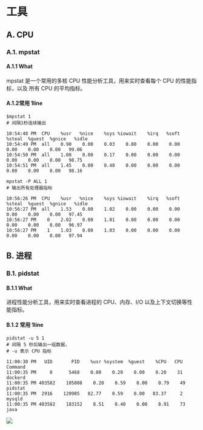 # 工具

## A. CPU
### A.1. mpstat
#### A.1.1 What
mpstat 是一个常用的多核 CPU 性能分析工具，用来实时查看每个 CPU 的性能指标，以及
所有 CPU 的平均指标。

#### A.1.2常用 1line
```
$mpstat 1
# 间隔1秒连续输出

10:54:48 PM  CPU    %usr   %nice    %sys %iowait    %irq   %soft  %steal  %guest  %gnice   %idle
10:54:49 PM  all    0.90    0.00    0.03    0.00    0.00    0.00    0.00    0.00    0.00   99.06
10:54:50 PM  all    1.08    0.00    0.17    0.00    0.00    0.00    0.00    0.00    0.00   98.75
10:54:51 PM  all    1.45    0.00    0.40    0.00    0.00    0.00    0.00    0.00    0.00   98.16
```

```
mpstat -P ALL 1
# 输出所有处理器指标

10:56:26 PM  CPU    %usr   %nice    %sys %iowait    %irq   %soft  %steal  %guest  %gnice   %idle
10:56:27 PM  all    1.53    0.00    1.02    0.00    0.00    0.00    0.00    0.00    0.00   97.45
10:56:27 PM    0    2.02    0.00    1.01    0.00    0.00    0.00    0.00    0.00    0.00   96.97
10:56:27 PM    1    1.03    0.00    1.03    0.00    0.00    0.00    0.00    0.00    0.00   97.94
```



## B. 进程
### B.1. pidstat
#### B.1.1 What
进程性能分析工具，用来实时查看进程的 CPU、内存、I/O 以及上下文切换等性能指标。

#### B.1.2 常用 1line

```
pidstat -u 5 1  
# 间隔 5 秒后输出一组数据，
# -u 表示 CPU 指标

11:00:30 PM   UID       PID    %usr %system  %guest    %CPU   CPU  Command
11:00:35 PM     0      5468    0.00    0.20    0.00    0.20    31  dockerd
11:00:35 PM 403582    105008    0.20    0.59    0.00    0.79    49  pidstat
11:00:35 PM  2916    120985   82.77    0.59    0.00   83.37     2  mysqld
11:00:35 PM 403582    183152    8.51    0.40    0.00    8.91    73  java
```









![](https://user-images.githubusercontent.com/1244560/50539394-9e598400-0bba-11e9-90e9-d866fb7c3c7b.png)